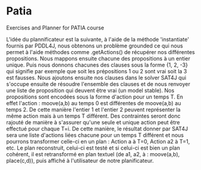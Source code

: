 # Patia
Exercises and Planner for PATIA course

L'idée du plannificateur est la suivante, à l'aide de la méthode 'instantiate' fournis par PDDL4J, nous obtenons un problème grounded ce qui nous permet à l'aide méthodes comme .getActions() de récupérer nos différentes propositions. Nous mappons ensuite chacune des propositions à un entier unique. Puis nous donnons chacunes des clauses sous la forme {1, 2, -3} qui signifie par exemple que soit les prépositions 1 ou 2 sont vrai soit la 3 est fausses. Nous ajoutons ensuite nos clauses dans le solver SAT4J qui s'occupe ensuite de résoudre l'ensemble des clauses et de nous renvoyer une liste de proposition qui deuvent être vrai (un model stable). 
Nos propositions sont encodées sous la forme d'action pour un temps T. En effet l'action : moove(a,b) au temps 0 est différentes de moove(a,b) au temps 2. De cette manière l'entier 1 et l'entier 2 peuvent représenter la même action mais à un temps T différent. Des contraintes seront donc rajouté de manière à s'assurer qu'une seule et unique action peut être effectué pour chaque T=i. De cette manière, le résultat donner par SAT4J sera une liste d'actions liées chacune pour un temps T différent et nous pourrons transformer celle-ci en un plan : Action a à T=0, Action a2 à T=1, etc.
Le plan reconstruit, celui-ci est testé et si celui-ci est bien un plan cohérent, il est retransformé en plan textuel (de a1, a2, à : moove(a,b), place(c,d)), puis affiché à l'utilisateur de notre planificateur.
